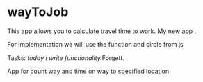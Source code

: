 # wayToJob

This app allows you to calculate travel time to work. 
My new app .

For implementation we will use the function and circle from js

Tasks:
<i>today i write functionality.</i>Forgett.

App for count way and time on way to specified location
